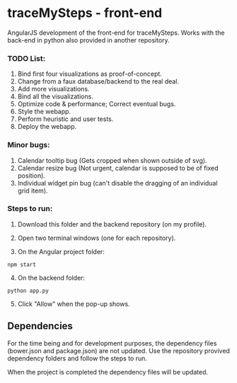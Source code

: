 # traceMySteps - front-end

AngularJS development of the front-end for traceMySteps. Works with the back-end in python also provided in another repository.

### TODO List: 

1) Bind first four visualizations as proof-of-concept.
2) Change from a faux database/backend to the real deal.
3) Add more visualizations.
4) Bind all the visualizations.
5) Optimize code & performance; Correct eventual bugs.
6) Style the webapp.
7) Perform heuristic and user tests.
8) Deploy the webapp.

### Minor bugs: 

1) Calendar tooltip bug (Gets cropped when shown outside of svg).
2) Calendar resize bug (Not urgent, calendar is supposed to be of fixed position).
3) Individual widget pin bug (can't disable the dragging of an individual grid item).

### Steps to run:

1) Download this folder and the backend repository (on my profile).
2) Open two terminal windows (one for each repository).

3) On the Angular project folder:
```
npm start
```

4) On the backend folder:
```
python app.py
```
5) Click "Allow" when the pop-up shows.

## Dependencies

For the time being and for development purposes, the dependency files (bower.json and package.json) are not updated. Use the repository provived dependency folders and follow the steps to run.

When the project is completed the dependency files will be updated.
